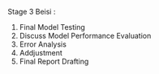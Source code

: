 Stage 3 Beisi : 
1. Final Model Testing
2. Discuss Model Performance Evaluation
3. Error Analysis
4. Addjustment
5. Final Report Drafting


